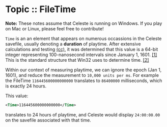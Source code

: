 # Topic :: FileTime

**Note:** These notes assume that Celeste is running on Windows. If you play on Mac or Linux, please feel free to contribute!

`Time` is an an element that appears on numerous occassions in the Celeste savefile, usually denoting a **duration** of playtime. After extensive calculations and testing [(cc)](/README.md#credits), it was determined that this value is a 64-bit integer representing 100-nanosecond intervals since January 1, 1601. [\[1\]](https://documentation.help/Far-Manager/filetime.html) This is the standard structure that Win32 uses to determine time. [\[2\]](https://docs.microsoft.com/en-us/windows/win32/api/minwinbase/ns-minwinbase-filetime)

Within our context of measuring playtime, we can ignore the epoch (Jan 1, 1601), and reduce the measurement to `10,000 units per ms`.  For example the FileTime `116445600000000000` translates to `86400000` milliseconds, which is exactly 24 hours.

This value:

```xml
<Time>116445600000000000</Time>
```

translates to 24 hours of playtime, and Celeste would display `24:00:00.00` on the savefile associated with that time.